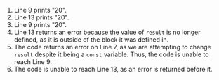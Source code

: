 1. Line 9 prints "20".
2. Line 13 prints "20".
3. Line 9 prints "20".
4. Line 13 returns an error because the value of `result` is no longer defined, as it is outside of the block it was defined in.
5. The code returns an error on Line 7, as we are attempting to change `result` despite it being a `const` variable. Thus, the code is unable to reach Line 9.
6. The code is unable to reach Line 13, as an error is returned before it.